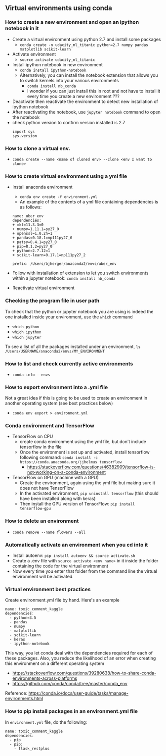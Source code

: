 ## Virtual environments using conda

### How to create a new environment and open an ipython notebook in it
- Create a virtual environment using python 2.7 and install some packages
    + `conda create -n udacity_ml_titanic python=2.7 numpy pandas matplotlib scikit-learn`
- Activate environment
    + `source activate udacity_ml_titanic`
- Install ipython notebook in new environment
    + `conda install ipython-notebook`
    + Alternatively, you can install the notebook extension that allows you to switch kernels into your various environments
        * `conda install nb_conda`
        * I wonder if you can just install this in root and not have to install it every time you create a new environment ???
- Deactivate then reactivate the environment to detect new installation of ipython notebook
- After reactivating the notebook, use `jupyter notebook` command to open the notebook
- check python version to confirm  version installed is 2.7
    ```
    import sys
    sys.version
    ```

### How to clone a virtual env.
- `conda create --name <name of cloned env> --clone <env I want to clone>`

### How to create virtual environment using a yml file
- Install anaconda environment
    - `conda env create -f environment.yml`
    - An example of the contents of a yml file containing dependencies is as follows:

    ```
    name: uber_env
    dependencies:
    + mkl=11.3.3=0
    + numpy=1.11.1=py27_0
    + openssl=1.0.2h=1
    + pandas=0.18.1=np111py27_0
    + patsy=0.4.1=py27_0
    + pip=8.1.2=py27_0
    + python=2.7.12=1
    + scikit-learn=0.17.1=np111py27_2

    prefix: /Users/bjherger/anaconda2/envs/uber_env
    ```
- Follow with installation of extension to let you switch environments within a jupyter notebook: `conda install nb_conda`
- Reactivate virtual environment

### Checking the program file in user path
To check that the python or jupyter notebook you are using is indeed the one installed inside your environment, use the `which` command
- `which python`
- `which ipython`
- `which jupyter`

To see a list of all the packages installed under an environment, `ls /Users/USERNAME/anaconda2/envs/MY_ENVIRONMENT`

### How to list and check currently active environments
- `conda info --envs`

### How to export environment into a .yml file
Not a great idea if this is going to be used to create an environment in another operating system (see best practices below)
- `conda env export > environment.yml`

### Conda environment and TensorFlow
- TensorFlow on CPU
    + create conda environment using the yml file, but don't include tensorflow in the file
    + Once the environment is set up and activated, install tensorflow following command: `conda install -c https://conda.anaconda.org/jjhelmus tensorflow`
        * https://stackoverflow.com/questions/46382909/tensorflow-is-not-working-on-a-conda-environment
- TensorFlow on GPU (machine with a GPU)
    - Create the environment, again using the yml file but making sure it does not have TensorFlow
    - In the activated environment, `pip uninstall tensorflow` (this should have been installed along with keras)
    - Then install the GPU version of TensorFlow: `pip install tensorflow-gpu`

### How to delete an environment
- `conda remove --name flowers --all`

### Automatically activate an environment when you cd into it
- Install autoenv: `pip install autoenv && source activate.sh`
- Create a .env file with `source activate <env name>` in it inside the folder containing the code for the virtual environment
- Now every time you enter that folder from the command line the virtual environment will be activated.

### Virtual environment best practices
Create environment.yml file by hand. Here's an example

```
name: toxic_comment_kaggle
dependencies:
  - python=3.5
  - pandas
  - numpy
  - matplotlib
  - scikit-learn
  - keras
  - ipython-notebook
```

This way, you let conda deal with the dependencies required for each of these packages. Also, you reduce the likelihood of an error when creating this environment on a different operating system

- https://stackoverflow.com/questions/39280638/how-to-share-conda-environments-across-platforms
- https://github.com/conda/conda/tree/master/conda_env

Reference: https://conda.io/docs/user-guide/tasks/manage-environments.html

### How to pip install packages in an environment.yml file
In `environment.yml` file, do the following:
```
name: toxic_comment_kaggle
dependencies:
  - pip
  - pip:
    - flask_restplus
```
